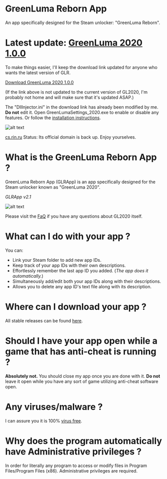 # GreenLuma Reborn App
An app specifically designed for the Steam unlocker: "GreenLuma Reborn".

# Latest update: **[GreenLuma 2020 1.0.0](https://cs.rin.ru/forum/viewtopic.php?f=29&t=103709)**

To make things easier, I'll keep the download link updated for anyone who wants the latest version of GLR.

[Download GreenLuma 2020 1.0.0](https://www94.zippyshare.com/v/GeMjjjJi/file.html)

(If the link above is not updated to the current version of GL2020, I'm probably not home and will make sure that it's updated ASAP.)

The "DllInjector.ini" in the download link has already been modified by me. **Do not** edit it. Open GreenLumaSettings_2020.exe to enable or disable any features. Or follow the [installation instructions](https://github.com/linkthehylian/GreenLuma-Reborn-App/wiki/FaQ#can-i-get-banned-for-using-greenluma-reborn-).

![alt text]()

[cs.rin.ru](https://cs.rin.ru/forum/) Status: Its official domain is back up. Enjoy yourselves.

# What is the GreenLuma Reborn App ?
GreenLuma Reborn App (GLRApp) is an app specifically designed for the Steam unlocker known as "GreenLuma 2020".

*GLRApp v2.1*

![alt text](https://i.imgur.com/wHcDyKp.png)

Please visit the [FaQ](https://github.com/linkthehylian/GreenLuma-Reborn-App/wiki/FaQ) if you have any questions about GL2020 itself.

# What can I do with your app ?
You can:

*  Link your Steam folder to add new app IDs.
*  Keep track of your app IDs with their own descriptions.
*  Effortlessly remember the last app ID you added. (*The app does it automatically.*)
*  Simultaneously add/edit both your app IDs along with their descriptions.
*  Allows you to delete any app ID's text file along with its description.

# Where can I download your app ?
All stable releases can be found [here](https://github.com/linkthehylian/GreenLuma-Reborn-App/releases/latest).

# Should I have your app open while a game that has anti-cheat is running ?
**Absolutely not.** You should close my app once you are done with it. **Do not** leave it open while you have any sort of game utilizing anti-cheat software open.

# Any viruses/malware ?
I can assure you it is 100% [virus free](https://www.virustotal.com/#/file/5d12065235e836b313c2009df0af8ad83ced7c4db958d46ca33a18d1d06b7b02/detection).

# Why does the program automatically have Administrative privileges ?
In order for literally any program to access or modify files in Program Files/Program Files (x86). Administrative privileges are required.
